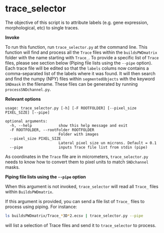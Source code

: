 # trace_selector

The objective of this script is to attribute labels (e.g. gene expression, morphological, etc) to single traces. 

**Invoke**

To run this function, run ```trace_selector.py``` at the command line. This function will find and process all the `Trace` files within the `buildsPWDmatrix` folder with the name starting with `Trace_`. To provide a specific list of `Trace` files, please see section below (Piping file lists using the `--pipe`  option). Each trace file will be edited so that the `labels` colums now contains a comma-separated list of the labels where it was found. It will then search and find the numpy (NPY) files within `segmentedObjects` with the keyword `SNDmask` in the filename. These files can be generated by running `processSNDchannel.py`.


**Relevant options**

```
usage: trace_selector.py [-h] [-F ROOTFOLDER] [--pixel_size PIXEL_SIZE] [--pipe]

optional arguments:
  -h, --help            show this help message and exit
  -F ROOTFOLDER, --rootFolder ROOTFOLDER
                        Folder with images
  --pixel_size PIXEL_SIZE
                        Lateral pixel size un microns. Default = 0.1
  --pipe                inputs Trace file list from stdin (pipe)
```

As coordinates in the `Trace` file are in micrometers, `trace_selector.py` needs to know how to convert them to pixel units to match `SNDchannel` masks.

**Piping file lists using the `--pipe`  option** 

When this argument is not invoked, `trace_selector` will read all `Trace_` files within `BuildsPWDmatrix`.

If this argument is provided, you can send a file list of `Trace_` files to process using piping. For instance:

```sh
ls buildsPWDmatrix/Trace_*3D*2.ecsv | trace_selector.py --pipe
```

will list a selection of Trace files and send it to `trace_selector` to process.
